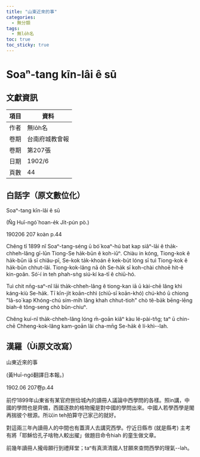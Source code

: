 ```yaml
---
title: "山東近來的事"
categories:
  - 無分類
tags:
  - 無lo̍h名
toc: true
toc_sticky: true
---
```


# Soaⁿ-tang kīn-lâi ê sū

## 文獻資訊

| 項目 | 資料 |
|---|---|
| 作者 | 無lo̍h名 |
| 卷期 | 台南府城教會報 |
| 卷期 | 第207張 |
| 日期 | 1902/6 |
| 頁數 | 44 |

## 白話字（原文數位化）

Soaⁿ-tang kīn-lâi ê sū

(N̂g Huī-ngó͘ hoan-e̍k Ji̍t-pún pò.)

190206 207 koàn p.44

Chêng tī 1899 nî Soaⁿ-tang-séng ū bó͘ koaⁿ-hú bat kap siâⁿ-lāi ê tha̍k-chheh-lâng gī-lūn Tiong-Se ha̍k-būn ê koh-iūⁿ. Chiàu in kóng, Tiong-kok ê ha̍k-būn iā sī chiâu-pī, Se-kok ta̍k-khoán ê kek-bu̍t lóng sī tuì Tiong-kok ê ha̍k-būn chhut-lâi. Tiong-kok-lâng nā o̍h Se-ha̍k sī koh-chài chhoē hit-ê kin-goân. Só͘-í in teh phah-sǹg siú-kí ka-tī ê chiū-hó.

Tuì chit nn̄g-saⁿ-nî lāi tha̍k-chheh-lâng ê tiong-kan iā ū kài-chē lâng khì káng-kiù Se-ha̍k. Tī kīn-ji̍t koān-chhì (chiū-sī koān-khó) chú-khó ū chiong "Iâ-so͘ kap Khóng-chú sím-mi̍h lâng khah chhut-tioh" chò tê-ba̍k bēng-lēng biah-ê tông-seng chò bûn-chiuⁿ.

Chêng kuí-nî tha̍k-chheh-lâng lóng m̄-goān kiâⁿ kàu lé-pài-tn̂g; taⁿ ū chin-chē Chheng-kok-lâng kam-goān lâi cha-mn̄g Se-ha̍k ê lí-khì--lah.

## 漢羅（Ùi原文改寫）

山東近來的事

(黃Huī-ngó͘翻譯日本報。)

1902.06 207卷p.44

前佇1899年山東省有某官府捌佮城內的讀冊人議論中西學問的各樣。照in講，中國的學問也是齊備，西國逐款的格物攏是對中國的學問出來。中國人若學西學是閣再揣彼个根源。所以in teh拍算守己家己的就好。

對這兩三年內讀冊人的中間也有蓋濟人去講究西學。佇近日縣市 (就是縣考) 主考有將「耶穌佮孔子啥物人較出擢」做題目命令hiah 的童生做文章。

前幾年讀冊人攏毋願行到禮拜堂；taⁿ有真濟清國人甘願來查問西學的理氣--lah。
